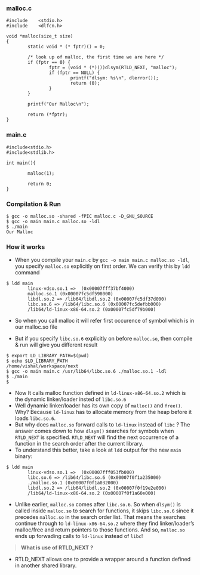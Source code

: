 
### malloc.c

```
#include    <stdio.h>
#include    <dlfcn.h>

void *malloc(size_t size)
{
        static void * (* fptr)() = 0;

        /* look up of malloc, the first time we are here */
        if (fptr == 0) {
                fptr = (void * (*)())dlsym(RTLD_NEXT, "malloc");
                if (fptr == NULL) {
                        printf("dlsym: %s\n", dlerror());
                        return (0);
                }
        }

        printf("Our Malloc\n");

        return (*fptr);
}
```

### main.c

```
#include<stdio.h>
#include<stdlib.h>

int main(){

        malloc(1);

        return 0;
}
```

### Compilation & Run
```
$ gcc -o malloc.so -shared -fPIC malloc.c -D_GNU_SOURCE
$ gcc -o main main.c malloc.so -ldl
$ ./main
Our Malloc
```

### How it works
- When you compile your `main.c` by `gcc -o main main.c malloc.so -ldl`, you specify `malloc.so` explicitly on first order. We can verify this by `ldd` command
```
$ ldd main
        linux-vdso.so.1 =>  (0x00007fff37bf4000)
        malloc.so.1 (0x00007fc5df598000)
        libdl.so.2 => /lib64/libdl.so.2 (0x00007fc5df37d000)
        libc.so.6 => /lib64/libc.so.6 (0x00007fc5defbb000)
        /lib64/ld-linux-x86-64.so.2 (0x00007fc5df79b000)
```
- So when you call malloc it will refer first occurence of symbol which is in our malloc.so file

- But if you specify `libc.so.6` explicitly on before `malloc.so`, then compile & run will give you different result
```
$ export LD_LIBRARY_PATH=$(pwd)
$ echo $LD_LIBRARY_PATH
/home/vishal/workspace/next
$ gcc -o main main.c /usr/lib64/libc.so.6 ./malloc.so.1 -ldl
$ ./main
$

```
- Now It calls malloc function defined in `ld-linux-x86-64.so.2`  which is the dynamic linker/loader insted of `libc.so.6`
- Well dynamic linker/loader has its own copy of `malloc()` and `free()`. Why? Because `ld-linux` has to allocate memory from the heap before it loads `libc.so.6`. 
- But why does `malloc.so` forward calls to `ld-linux` instead of `libc` ? The answer comes down to how `dlsym()` searches for symbols when `RTLD_NEXT` is specified. `RTLD_NEXT` will find the next occurrence of a function in the search order after the current library. 
- To understand this better, take a look at `ldd` output for the new `main` binary:
```
$ ldd main
        linux-vdso.so.1 =>  (0x00007fff053fb000)
        libc.so.6 => /lib64/libc.so.6 (0x00007f0f1a235000)
        ./malloc.so.1 (0x00007f0f1a032000)
        libdl.so.2 => /lib64/libdl.so.2 (0x00007f0f19e2e000)
        /lib64/ld-linux-x86-64.so.2 (0x00007f0f1a60e000)
```
- Unlike earlier, `malloc.so` comes after `libc.so.6`. So when `dlsym()` is called inside `malloc.so` to search for functions, it skips `libc.so.6` since it precedes `malloc.so` in the search order list. That means the searches continue through to `ld-linux-x86-64.so.2` where they find linker/loader’s malloc/free and return pointers to those functions. And so, `malloc.so` ends up forwading calls to `ld-linux` instead of `libc`!

> **What is use of RTLD_NEXT ?**

- RTLD_NEXT allows one to provide a wrapper around a function defined in another shared library.


